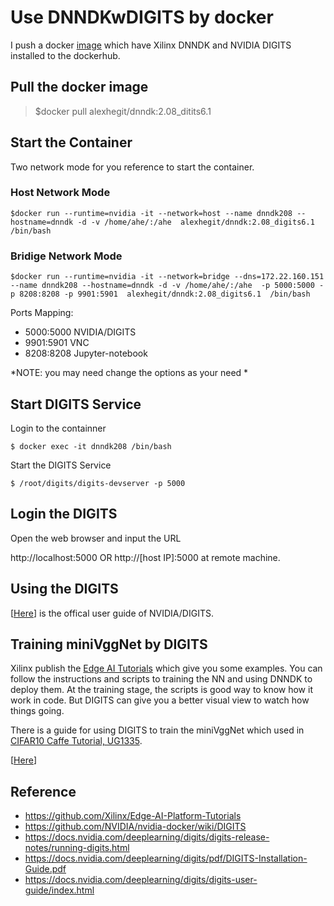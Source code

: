 # Use DNNDKwDIGITS by docker #

I push a docker [image](https://cloud.docker.com/u/alexhegit/repository/docker/alexhegit/dnndk) which have Xilinx DNNDK and NVIDIA DIGITS installed to the dockerhub. 

## Pull the docker image ##

>$docker pull alexhegit/dnndk:2.08_ditits6.1

## Start the Container ##

Two network mode for you reference to start the container.

### Host Network Mode ###

    $docker run --runtime=nvidia -it --network=host --name dnndk208 --hostname=dnndk -d -v /home/ahe/:/ahe  alexhegit/dnndk:2.08_digits6.1  /bin/bash

### Bridige Network Mode ###

    $docker run --runtime=nvidia -it --network=bridge --dns=172.22.160.151 --name dnndk208 --hostname=dnndk -d -v /home/ahe/:/ahe  -p 5000:5000 -p 8208:8208 -p 9901:5901  alexhegit/dnndk:2.08_digits6.1  /bin/bash

Ports Mapping:

- 5000:5000	NVIDIA/DIGITS
- 9901:5901	VNC
- 8208:8208	Jupyter-notebook

*NOTE: you may need change the options as your need *


## Start DIGITS Service ##
Login to the containner

    $ docker exec -it dnndk208 /bin/bash

Start the DIGITS Service

    $ /root/digits/digits-devserver -p 5000

## Login the DIGITS ##

Open the web browser and input the URL

http://localhost:5000 OR http://[host IP]:5000 at remote machine.


## Using the DIGITS ##

[[Here](https://docs.nvidia.com/deeplearning/digits/digits-user-guide/index.html)] is the offical user guide of NVIDIA/DIGITS.

## Training miniVggNet by DIGITS ##

Xilinx publish the [Edge AI Tutorials](https://github.com/Xilinx/Edge-AI-Platform-Tutorials) which give you some examples. You can follow the instructions and scripts to training the NN and using DNNDK to deploy them. At the training stage, the scripts is good way to know how it work in code. But DIGITS can give you a better visual view to watch how things going.

There is a guide for using DIGITS to train the miniVggNet which used in [CIFAR10 Caffe Tutorial, UG1335](https://github.com/Xilinx/Edge-AI-Platform-Tutorials/tree/master/docs/ML-CIFAR10-Caffe).

[[Here](https://github.com/alexhegit/AlexTryMachineLearning/blob/master/CIFAR10_Caffe_Tutorial_UG1335/Training_miniVggNet_by_NVIDIA%20DIGITS.pdf)]


## Reference ##
- https://github.com/Xilinx/Edge-AI-Platform-Tutorials
- https://github.com/NVIDIA/nvidia-docker/wiki/DIGITS
- https://docs.nvidia.com/deeplearning/digits/digits-release-notes/running-digits.html
- https://docs.nvidia.com/deeplearning/digits/pdf/DIGITS-Installation-Guide.pdf
- https://docs.nvidia.com/deeplearning/digits/digits-user-guide/index.html